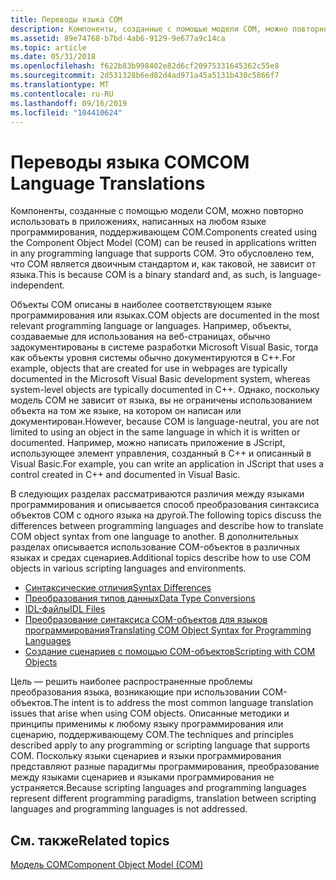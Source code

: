 ```yaml
---
title: Переводы языка COM
description: Компоненты, созданные с помощью модели COM, можно повторно использовать в приложениях, написанных на любом языке программирования, поддерживающем COM. Это обусловлено тем, что COM является двоичным стандартом и, как таковой, не зависит от языка.
ms.assetid: 89e74768-b7bd-4ab6-9129-9e677a9c14ca
ms.topic: article
ms.date: 05/31/2018
ms.openlocfilehash: f622b83b998402e82d6cf20975331645362c55e8
ms.sourcegitcommit: 2d531328b6ed82d4ad971a45a5131b430c5866f7
ms.translationtype: MT
ms.contentlocale: ru-RU
ms.lasthandoff: 09/16/2019
ms.locfileid: "104410624"
---
```

# <a name="com-language-translations"></a><span data-ttu-id="441c3-104">Переводы языка COM</span><span class="sxs-lookup"><span data-stu-id="441c3-104">COM Language Translations</span></span>

<span data-ttu-id="441c3-105">Компоненты, созданные с помощью модели COM, можно повторно использовать в приложениях, написанных на любом языке программирования, поддерживающем COM.</span><span class="sxs-lookup"><span data-stu-id="441c3-105">Components created using the Component Object Model (COM) can be reused in applications written in any programming language that supports COM.</span></span> <span data-ttu-id="441c3-106">Это обусловлено тем, что COM является двоичным стандартом и, как таковой, не зависит от языка.</span><span class="sxs-lookup"><span data-stu-id="441c3-106">This is because COM is a binary standard and, as such, is language-independent.</span></span>

<span data-ttu-id="441c3-107">Объекты COM описаны в наиболее соответствующем языке программирования или языках.</span><span class="sxs-lookup"><span data-stu-id="441c3-107">COM objects are documented in the most relevant programming language or languages.</span></span> <span data-ttu-id="441c3-108">Например, объекты, создаваемые для использования на веб-страницах, обычно задокументированы в системе разработки Microsoft Visual Basic, тогда как объекты уровня системы обычно документируются в C++.</span><span class="sxs-lookup"><span data-stu-id="441c3-108">For example, objects that are created for use in webpages are typically documented in the Microsoft Visual Basic development system, whereas system-level objects are typically documented in C++.</span></span> <span data-ttu-id="441c3-109">Однако, поскольку модель COM не зависит от языка, вы не ограничены использованием объекта на том же языке, на котором он написан или документирован.</span><span class="sxs-lookup"><span data-stu-id="441c3-109">However, because COM is language-neutral, you are not limited to using an object in the same language in which it is written or documented.</span></span> <span data-ttu-id="441c3-110">Например, можно написать приложение в JScript, использующее элемент управления, созданный в C++ и описанный в Visual Basic.</span><span class="sxs-lookup"><span data-stu-id="441c3-110">For example, you can write an application in JScript that uses a control created in C++ and documented in Visual Basic.</span></span>

<span data-ttu-id="441c3-111">В следующих разделах рассматриваются различия между языками программирования и описывается способ преобразования синтаксиса объектов COM с одного языка на другой.</span><span class="sxs-lookup"><span data-stu-id="441c3-111">The following topics discuss the differences between programming languages and describe how to translate COM object syntax from one language to another.</span></span> <span data-ttu-id="441c3-112">В дополнительных разделах описывается использование COM-объектов в различных языках и средах сценариев.</span><span class="sxs-lookup"><span data-stu-id="441c3-112">Additional topics describe how to use COM objects in various scripting languages and environments.</span></span>

-   [<span data-ttu-id="441c3-113">Синтаксические отличия</span><span class="sxs-lookup"><span data-stu-id="441c3-113">Syntax Differences</span></span>](syntax-differences.md)
-   [<span data-ttu-id="441c3-114">Преобразования типов данных</span><span class="sxs-lookup"><span data-stu-id="441c3-114">Data Type Conversions</span></span>](data-type-conversions.md)
-   [<span data-ttu-id="441c3-115">IDL-файлы</span><span class="sxs-lookup"><span data-stu-id="441c3-115">IDL Files</span></span>](idl-files.md)
-   [<span data-ttu-id="441c3-116">Преобразование синтаксиса COM-объектов для языков программирования</span><span class="sxs-lookup"><span data-stu-id="441c3-116">Translating COM Object Syntax for Programming Languages</span></span>](translating-com-object-syntax-for-programming-languages.md)
-   [<span data-ttu-id="441c3-117">Создание сценариев с помощью COM-объектов</span><span class="sxs-lookup"><span data-stu-id="441c3-117">Scripting with COM Objects</span></span>](scripting-with-com-objects.md)

<span data-ttu-id="441c3-118">Цель — решить наиболее распространенные проблемы преобразования языка, возникающие при использовании COM-объектов.</span><span class="sxs-lookup"><span data-stu-id="441c3-118">The intent is to address the most common language translation issues that arise when using COM objects.</span></span> <span data-ttu-id="441c3-119">Описанные методики и принципы применимы к любому языку программирования или сценарию, поддерживающему COM.</span><span class="sxs-lookup"><span data-stu-id="441c3-119">The techniques and principles described apply to any programming or scripting language that supports COM.</span></span> <span data-ttu-id="441c3-120">Поскольку языки сценариев и языки программирования представляют разные парадигмы программирования, преобразование между языками сценариев и языками программирования не устраняется.</span><span class="sxs-lookup"><span data-stu-id="441c3-120">Because scripting languages and programming languages represent different programming paradigms, translation between scripting languages and programming languages is not addressed.</span></span>

## <a name="related-topics"></a><span data-ttu-id="441c3-121">См. также</span><span class="sxs-lookup"><span data-stu-id="441c3-121">Related topics</span></span>

<dl> <dt>

[<span data-ttu-id="441c3-122">Модель COM</span><span class="sxs-lookup"><span data-stu-id="441c3-122">Component Object Model (COM)</span></span>](component-object-model--com--portal.md)
</dt> </dl>

 

 




